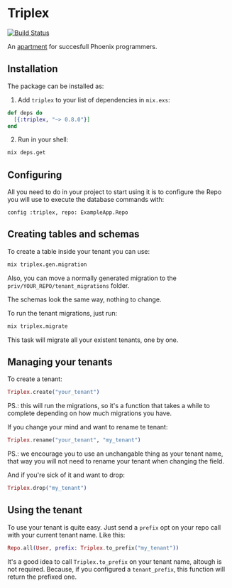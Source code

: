 # Triplex

[![Build Status](https://travis-ci.org/ateliware/triplex.svg?branch=master)](https://travis-ci.org/ateliware/triplex)

An [apartment](https://github.com/influitive/apartment) for succesfull Phoenix
programmers.

## Installation

The package can be installed as:

1. Add `triplex` to your list of dependencies in `mix.exs`:

```elixir
def deps do
  [{:triplex, "~> 0.8.0"}]
end
```

2. Run in your shell:

```bash
mix deps.get
```

## Configuring

All you need to do in your project to start using it is to configure the Repo
you will use to execute the database commands with:

    config :triplex, repo: ExampleApp.Repo

## Creating tables and schemas

To create a table inside your tenant you can use:

```bash
mix triplex.gen.migration
```

Also, you can move a normally generated migration to the
`priv/YOUR_REPO/tenant_migrations` folder.

The schemas look the same way, nothing to change.

To run the tenant migrations, just run:

```bash
mix triplex.migrate
```

This task will migrate all your existent tenants, one by one.

## Managing your tenants

To create a tenant:

```elixir
Triplex.create("your_tenant")
```

PS.: this will run the migrations, so it's a function that takes a while to
complete depending on how much migrations you have.

If you change your mind and want to rename te tenant:

```elixir
Triplex.rename("your_tenant", "my_tenant")
```

PS.: we encourage you to use an unchangable thing as your tenant name, that
way you will not need to rename your tenant when changing the field.

And if you're sick of it and want to drop:

```elixir
Triplex.drop("my_tenant")
```

## Using the tenant

To use your tenant is quite easy. Just send a `prefix` opt on your repo call
with your current tenant name. Like this:

```elixir
Repo.all(User, prefix: Triplex.to_prefix("my_tenant"))
```

It's a good idea to call `Triplex.to_prefix` on your tenant name, altough is
not required. Because, if you configured a `tenant_prefix`, this function will
return the prefixed one.
